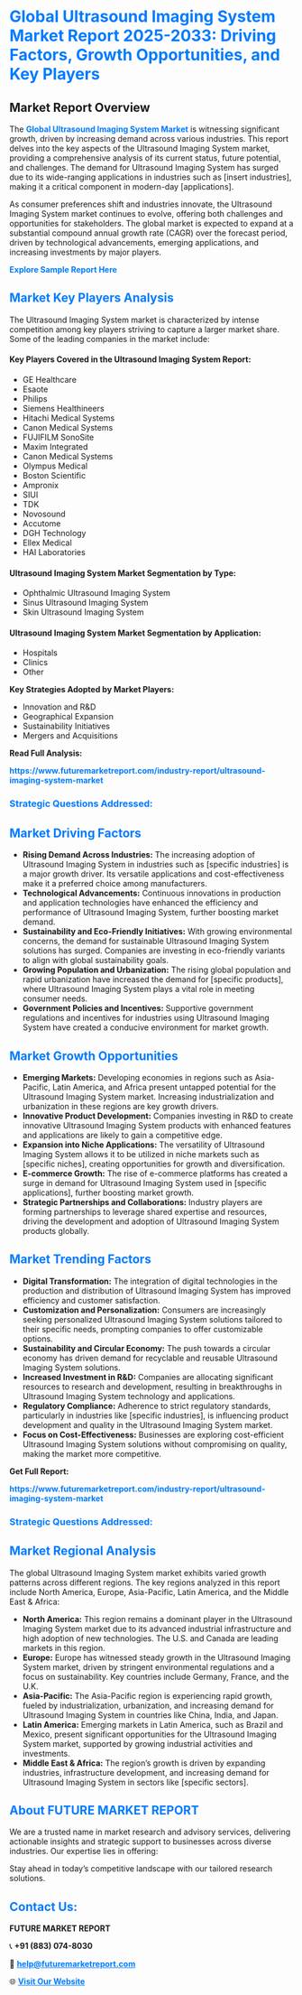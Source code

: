 <h1 style="color: #007BFF;">Global Ultrasound Imaging System Market Report 2025-2033: Driving Factors, Growth Opportunities, and Key Players</h1>

<section id="overview">
<h2>Market Report Overview</h2>
<p>The <a href="https://www.futuremarketreport.com/industry-report/ultrasound-imaging-system-market" style="color: #007BFF; text-decoration: none;"><strong>Global Ultrasound Imaging System Market</strong></a> is witnessing significant growth, driven by increasing demand across various industries. This report delves into the key aspects of the Ultrasound Imaging System market, providing a comprehensive analysis of its current status, future potential, and challenges. The demand for Ultrasound Imaging System has surged due to its wide-ranging applications in industries such as [insert industries], making it a critical component in modern-day [applications].</p>
<p>As consumer preferences shift and industries innovate, the Ultrasound Imaging System market continues to evolve, offering both challenges and opportunities for stakeholders. The global market is expected to expand at a substantial compound annual growth rate (CAGR) over the forecast period, driven by technological advancements, emerging applications, and increasing investments by major players.</p>
</section>

<section id="overview">
<p><a href="https://www.futuremarketreport.com/request-sample/reportId=59819" style="color: #007BFF; text-decoration: none;"><strong>Explore Sample Report Here</strong></a></p>
</section>

<section id="key-players">
<h2 style="color: #007BFF;">Market Key Players Analysis</h2>
<p>The Ultrasound Imaging System market is characterized by intense competition among key players striving to capture a larger market share. Some of the leading companies in the market include:</p>
<h4>Key Players Covered in the Ultrasound Imaging System Report:</h4>
<ul><li>GE Healthcare</li><li>Esaote</li><li>Philips</li><li>Siemens Healthineers</li><li>Hitachi Medical Systems</li><li>Canon Medical Systems</li><li>FUJIFILM SonoSite</li><li>Maxim Integrated</li><li>Canon Medical Systems</li><li>Olympus Medical</li><li>Boston Scientific</li><li>Ampronix</li><li>SIUI</li><li>TDK</li><li>Novosound</li><li>Accutome</li><li>DGH Technology</li><li>Ellex Medical</li><li>HAI Laboratories</li></ul>
<h4>Ultrasound Imaging System Market Segmentation by Type:</h4>
<ul><li>Ophthalmic Ultrasound Imaging System</li><li>Sinus Ultrasound Imaging System</li><li>Skin Ultrasound Imaging System</li></ul>

<h4>Ultrasound Imaging System Market Segmentation by Application:</h4>
<ul><li>Hospitals</li><li>Clinics</li><li>Other</li></ul>
<p><strong>Key Strategies Adopted by Market Players:</strong></p>
<ul>
<li>Innovation and R&D</li>
<li>Geographical Expansion</li>
<li>Sustainability Initiatives</li>
<li>Mergers and Acquisitions</li>
</ul>
</section>

<section>
<p><strong>Read Full Analysis: </strong></p><a href="https://www.futuremarketreport.com/industry-report/ultrasound-imaging-system-market" style="color: #007BFF; text-decoration: none;"><strong>https://www.futuremarketreport.com/industry-report/ultrasound-imaging-system-market</strong></a>
<h3 style="color: #007BFF;">Strategic Questions Addressed:</h3>
</section>

<section id="driving-factors">
<h2 style="color: #007BFF;">Market Driving Factors</h2>
<ul>
<li><strong>Rising Demand Across Industries:</strong> The increasing adoption of Ultrasound Imaging System in industries such as [specific industries] is a major growth driver. Its versatile applications and cost-effectiveness make it a preferred choice among manufacturers.</li>
<li><strong>Technological Advancements:</strong> Continuous innovations in production and application technologies have enhanced the efficiency and performance of Ultrasound Imaging System, further boosting market demand.</li>
<li><strong>Sustainability and Eco-Friendly Initiatives:</strong> With growing environmental concerns, the demand for sustainable Ultrasound Imaging System solutions has surged. Companies are investing in eco-friendly variants to align with global sustainability goals.</li>
<li><strong>Growing Population and Urbanization:</strong> The rising global population and rapid urbanization have increased the demand for [specific products], where Ultrasound Imaging System plays a vital role in meeting consumer needs.</li>
<li><strong>Government Policies and Incentives:</strong> Supportive government regulations and incentives for industries using Ultrasound Imaging System have created a conducive environment for market growth.</li>
</ul>
</section>

<section id="growth-opportunities">
<h2 style="color: #007BFF;">Market Growth Opportunities</h2>
<ul>
<li><strong>Emerging Markets:</strong> Developing economies in regions such as Asia-Pacific, Latin America, and Africa present untapped potential for the Ultrasound Imaging System market. Increasing industrialization and urbanization in these regions are key growth drivers.</li>
<li><strong>Innovative Product Development:</strong> Companies investing in R&D to create innovative Ultrasound Imaging System products with enhanced features and applications are likely to gain a competitive edge.</li>
<li><strong>Expansion into Niche Applications:</strong> The versatility of Ultrasound Imaging System allows it to be utilized in niche markets such as [specific niches], creating opportunities for growth and diversification.</li>
<li><strong>E-commerce Growth:</strong> The rise of e-commerce platforms has created a surge in demand for Ultrasound Imaging System used in [specific applications], further boosting market growth.</li>
<li><strong>Strategic Partnerships and Collaborations:</strong> Industry players are forming partnerships to leverage shared expertise and resources, driving the development and adoption of Ultrasound Imaging System products globally.</li>
</ul>
</section>

<section id="trending-factors">
<h2 style="color: #007BFF;">Market Trending Factors</h2>
<ul>
<li><strong>Digital Transformation:</strong> The integration of digital technologies in the production and distribution of Ultrasound Imaging System has improved efficiency and customer satisfaction.</li>
<li><strong>Customization and Personalization:</strong> Consumers are increasingly seeking personalized Ultrasound Imaging System solutions tailored to their specific needs, prompting companies to offer customizable options.</li>
<li><strong>Sustainability and Circular Economy:</strong> The push towards a circular economy has driven demand for recyclable and reusable Ultrasound Imaging System solutions.</li>
<li><strong>Increased Investment in R&D:</strong> Companies are allocating significant resources to research and development, resulting in breakthroughs in Ultrasound Imaging System technology and applications.</li>
<li><strong>Regulatory Compliance:</strong> Adherence to strict regulatory standards, particularly in industries like [specific industries], is influencing product development and quality in the Ultrasound Imaging System market.</li>
<li><strong>Focus on Cost-Effectiveness:</strong> Businesses are exploring cost-efficient Ultrasound Imaging System solutions without compromising on quality, making the market more competitive.</li>
</ul>
</section>

<section>
<p><strong>Get Full Report: </strong></p><a href="https://www.futuremarketreport.com/industry-report/ultrasound-imaging-system-market" style="color: #007BFF; text-decoration: none;"><strong>https://www.futuremarketreport.com/industry-report/ultrasound-imaging-system-market</strong></a>
<h3 style="color: #007BFF;">Strategic Questions Addressed:</h3>
</section>


<section id="regional-analysis">
<h2 style="color: #007BFF;">Market Regional Analysis</h2>
<p>The global Ultrasound Imaging System market exhibits varied growth patterns across different regions. The key regions analyzed in this report include North America, Europe, Asia-Pacific, Latin America, and the Middle East & Africa:</p>
<ul>
<li><strong>North America:</strong> This region remains a dominant player in the Ultrasound Imaging System market due to its advanced industrial infrastructure and high adoption of new technologies. The U.S. and Canada are leading markets in this region.</li>
<li><strong>Europe:</strong> Europe has witnessed steady growth in the Ultrasound Imaging System market, driven by stringent environmental regulations and a focus on sustainability. Key countries include Germany, France, and the U.K.</li>
<li><strong>Asia-Pacific:</strong> The Asia-Pacific region is experiencing rapid growth, fueled by industrialization, urbanization, and increasing demand for Ultrasound Imaging System in countries like China, India, and Japan.</li>
<li><strong>Latin America:</strong> Emerging markets in Latin America, such as Brazil and Mexico, present significant opportunities for the Ultrasound Imaging System market, supported by growing industrial activities and investments.</li>
<li><strong>Middle East & Africa:</strong> The region’s growth is driven by expanding industries, infrastructure development, and increasing demand for Ultrasound Imaging System in sectors like [specific sectors].</li>
</ul>
</section>

<footer>
<h2 style="color: #007BFF;">About FUTURE MARKET REPORT</h2>
<p>We are a trusted name in market research and advisory services, delivering actionable insights and strategic support to businesses across diverse industries. Our expertise lies in offering:</p>

<p>Stay ahead in today’s competitive landscape with our tailored research solutions.</p>

<h2 style="color: #007BFF;">Contact Us:</h2>
<p><strong>FUTURE MARKET REPORT</strong></p>
<p>📞 <strong>+91 (883) 074-8030</strong></p>
<p>📧 <strong><a href="mailto:help@futuremarketreport.com" style="color: #007BFF;">help@futuremarketreport.com</a></strong></p>
<p>🌐 <strong><a href="https://www.futuremarketreport.com/" style="color: #007BFF;">Visit Our Website</a></strong></p>
</footer>